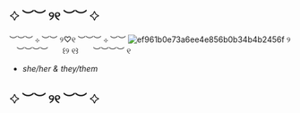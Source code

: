 ## 𔓕 ︶︶ ୨୧ ︶︶ 𔓕 
︶︶︶ ⊹ ︶︶ ୨♡୧ ︶︶︶ ⊹ ︶︶
![ef961b0e73a6ee4e856b0b34b4b2456f](https://github.com/user-attachments/assets/0b46a7c7-cb16-4dab-9f36-68700240744d)
୨ㅤ︶︶︶︶ㅤㅤ꒰୨ ୧꒱ㅤㅤ︶︶︶︶ ୧
	
 -  _she/her & they/them_
 ## 𔓕 ︶︶ ୨୧ ︶︶ 𔓕 



<!--
**4methyst/4methyst** is a ✨ _special_ ✨ repository because its `README.md` (this file) appears on your GitHub profile.

Here are some ideas to get you started:

- 🔭 I’m currently working on ...
- 🌱 I’m currently learning ...
- 👯 I’m looking to collaborate on ...
- 🤔 I’m looking for help with ...
- 💬 Ask me about ...
- 📫 How to reach me: ...
- 😄 Pronouns: ...
- ⚡ Fun fact: ...
-->
